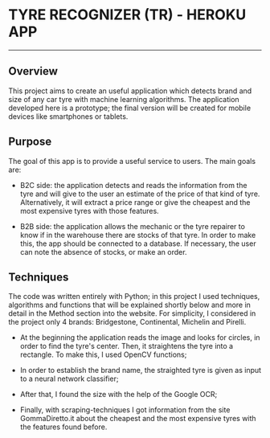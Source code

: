 # TYRE RECOGNIZER (TR) - HEROKU APP
----

## Overview

This project aims to create an useful application which detects brand and size of any car tyre with machine learning algorithms. The application developed here is a prototype; the final version will be created for mobile devices like smartphones or tablets.

## Purpose

The goal of this app is to provide a useful service to users. The main goals are:

* B2C side: the application detects and reads the information from the tyre and will give to the user an estimate of the price of that kind of tyre. Alternatively, it will extract a price range or give the cheapest and the most expensive tyres with those features.

* B2B side: the application allows the mechanic or the tyre repairer to know if in the warehouse there are stocks of that tyre. In order to make this, the app should be connected to a database. If necessary, the user can note the absence of stocks, or make an order.

## Techniques

The code was written entirely with Python; in this project I used techniques, algorithms and functions that will be explained shortly below and more in detail in the Method section into the website. For simplicity, I considered in the project only 4 brands: Bridgestone, Continental, Michelin and Pirelli.

* At the beginning the application reads the image and looks for circles, in order to find the tyre's center. Then, it straightens the tyre into a rectangle. To make this, I used OpenCV functions;

* In order to establish the brand name, the straighted tyre is given as input to a neural network classifier;

* After that, I found the size with the help of the Google OCR;

* Finally, with scraping-techniques I got information from the site GommaDiretto.it about the cheapest and the most expensive tyres with the features found before.